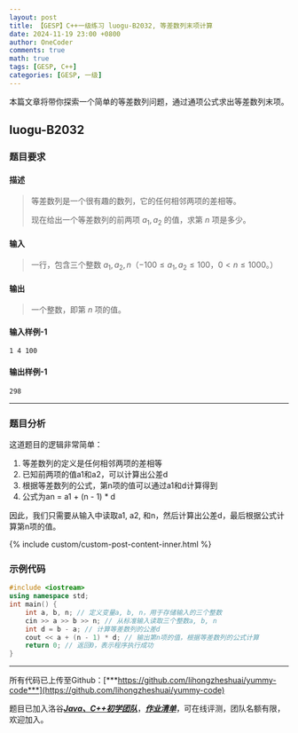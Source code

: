 ```yaml
---
layout: post
title: 【GESP】C++一级练习 luogu-B2032, 等差数列末项计算
date: 2024-11-19 23:00 +0800
author: OneCoder
comments: true
math: true
tags: [GESP, C++]
categories: [GESP, 一级]
---
```

本篇文章将带你探索一个简单的等差数列问题，通过通项公式求出等差数列末项。

<!--more-->

## luogu-B2032

### 题目要求

#### 描述

>等差数列是一个很有趣的数列，它的任何相邻两项的差相等。
>
>现在给出一个等差数列的前两项 $a_1,a_2$ 的值，求第 $n$ 项是多少。

#### 输入

>一行，包含三个整数 $a_1,a_2,n$（$-100 \le a_1,a_2 \le 100$，$0<n \le 1000$。）

#### 输出

>一个整数，即第 $n$ 项的值。

#### 输入样例-1

```console
1 4 100
```

#### 输出样例-1

```console
298
```

---

### 题目分析

这道题目的逻辑非常简单：

1. 等差数列的定义是任何相邻两项的差相等
2. 已知前两项的值a1和a2，可以计算出公差d
3. 根据等差数列的公式，第n项的值可以通过a1和d计算得到
4. 公式为an = a1 + (n - 1) * d

因此，我们只需要从输入中读取a1, a2, 和n，然后计算出公差d，最后根据公式计算第n项的值。

{% include custom/custom-post-content-inner.html %}

### 示例代码

```cpp
#include <iostream>
using namespace std;
int main() {
    int a, b, n; // 定义变量a, b, n，用于存储输入的三个整数
    cin >> a >> b >> n; // 从标准输入读取三个整数a, b, n
    int d = b - a; // 计算等差数列的公差d
    cout << a + (n - 1) * d; // 输出第n项的值，根据等差数列的公式计算
    return 0; // 返回0，表示程序执行成功
}
```

---

所有代码已上传至Github：[***https://github.com/lihongzheshuai/yummy-code***](https://github.com/lihongzheshuai/yummy-code)

题目已加入洛谷[***Java、C++初学团队***](https://www.luogu.com.cn/team/92228)，[***作业清单***](https://www.luogu.com.cn/team/92228#homework)，可在线评测，团队名额有限，欢迎加入。

